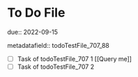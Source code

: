# To Do File

due:: 2022-09-15

metadatafield:: todoTestFile_707\_88

- [ ] Task of todoTestFile_707 1 [[Query me]]
- [ ] Task of todoTestFile_707 2

